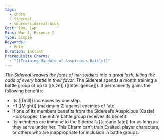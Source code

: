 ```yaml
---
tags:
  - charm
  - Sidereal
  - source/sidereal-book
Cost: 10m, 1wp
Mins: War 4, Essence 2
Type: Simple
Keywords:
  - Mute
Duration: Instant
Prerequisite Charms:
  - "[[Training Mandate of Auspicious Battle]]"
---
```

*The Sidereal weaves the fates of her soldiers into a great lash, tilting the odds of every battle in their favor.*
The Sidereal spends a month training a battle group of up to [[Size]] ([[Intelligence]]). It permanently gains the following benefits: 
- Its [[Drill]] increases by one step. 
- +1 [[Might]] (maximum 2) against enemies of fate. 
- If one of its members benefits from the Sidereal’s Auspicious (Caste) Horoscopes, the entire battle group receives its benefit. 
- Its members are immune to the Sidereal’s [[arcane fate]] for as long as they serve under her. This Charm can’t train Exalted, player characters, or others who are inappropriate for inclusion in battle groups.